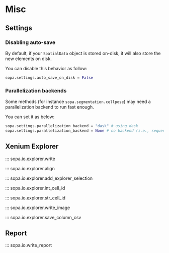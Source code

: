 # Misc

## Settings

### Disabling auto-save

By default, if your `SpatialData` object is stored on-disk, it will also store the new elements on disk.

You can disable this behavior as follow:

```python
sopa.settings.auto_save_on_disk = False
```

### Parallelization backends

Some methods (for instance `sopa.segmentation.cellpose`) may need a parallelization backend to run fast enough.

You can set it as below:

```python
sopa.settings.parallelization_backend = "dask" # using dask
sopa.settings.parallelization_backend = None # no backend (i.e., sequential)
```

## Xenium Explorer

::: sopa.io.explorer.write

::: sopa.io.explorer.align

::: sopa.io.explorer.add_explorer_selection

::: sopa.io.explorer.int_cell_id

::: sopa.io.explorer.str_cell_id

::: sopa.io.explorer.write_image

::: sopa.io.explorer.save_column_csv

## Report

::: sopa.io.write_report
